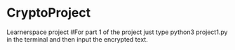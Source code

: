 # CryptoProject
Learnerspace project
#For part 1 of the project just type python3 project1.py in the terminal and then input the encrypted text.
